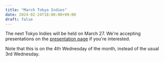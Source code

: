 ```yaml
---
title: "March Tokyo Indies"
date: 2024-02-24T18:00:00+09:00
draft: false
---
```


The next Tokyo Indies will be held on March 27. We're accepting presentations on the [presentation page](/en/present) if you're interested.

Note that this is on the 4th Wednesday of the month, instead of the usual 3rd Wednesday.
